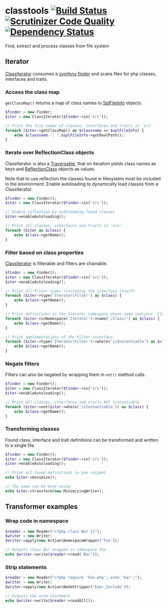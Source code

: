 # classtools [![Build Status](https://travis-ci.org/hanneskod/classtools.svg)](https://travis-ci.org/hanneskod/classtools) [![Scrutinizer Code Quality](https://scrutinizer-ci.com/g/hanneskod/classtools/badges/quality-score.png?s=d9484dda5b07eafdb183746efc126488583e0532)](https://scrutinizer-ci.com/g/hanneskod/classtools/) [![Dependency Status](https://gemnasium.com/hanneskod/classtools.svg)](https://gemnasium.com/hanneskod/classtools)

Find, extract and process classes from file system

## Iterator

[ClassIterator](src/Iterator/ClassIterator.php) consumes a [symfony
finder](http://symfony.com/doc/current/components/finder.html) and scans files
for php classes, interfaces and traits.

### Access the class map

`getClassMap()` returns a map of class names to
[SplFileInfo](http://api.symfony.com/2.5/Symfony/Component/Finder/SplFileInfo.html)
objects.

```php
$finder = new Finder;
$iter = new ClassIterator($finder->in('src'));

// Print the file names of classes, interfaces and traits in 'src'
foreach ($iter->getClassMap() as $classname => $splFileInfo) {
    echo $classname.': '.$splFileInfo->getRealPath();
}
```

### Iterate over ReflectionClass objects

ClassIterator is also a
[Traversable](http://php.net/manual/en/class.traversable.php), that on iteration
yields class names as keys and
[ReflectionClass](http://php.net/manual/en/class.reflectionclass.php) objects as
values.

Note that to use reflection the classes found in filesystem must be
included in the environment. Enable autoloading to dynamically load classes from
a ClassIterator.

```php
$finder = new Finder();
$iter = new ClassIterator($finder->in('src'));

// Enable reflection by autoloading found classes
$iter->enableAutoloading();

// Print all classes, interfaces and traits in 'src'
foreach ($iter as $class) {
    echo $class->getName();
}
```

### Filter based on class properties

[ClassIterator](src/Iterator/ClassIterator.php) is filterable and filters are
chainable.

```php
$finder = new Finder();
$iter = new ClassIterator($finder->in('src'));
$iter->enableAutoloading();

// Print all Filter types (including the interface itself)
foreach ($iter->type('Iterator\Filter') as $class) {
    echo $class->getName();
}

// Print definitions in the Iterator namespace whose name contains 'Class'
foreach ($iter->inNamespace('Iterator')->name('/Class/') as $class) {
    echo $class->getName();
}

// Print implementations of the Filter interface
foreach ($iter->type('Iterator\Filter')->where('isInstantiable') as $class) {
    echo $class->getName();
}
```

### Negate filters

Filters can also be negated by wrapping them in `not()` method calls.

```php
$finder = new Finder();
$iter = new ClassIterator($finder->in('src'));
$iter->enableAutoloading();

// Print all classes, interfaces and traits NOT instantiable
foreach ($iter->not($iter->where('isInstantiable')) as $class) {
    echo $class->getName();
}
```

### Transforming classes

Found class, interface and trait definitions can be transformed and written to a
single file.

```php
$finder = new Finder();
$iter = new ClassIterator($finder->in('src'));
$iter->enableAutoloading();

// Print all found definitions in one snippet
echo $iter->minimize();

// The same can be done using
echo $iter->transform(new MinimizingWriter);
```

## Transformer examples

### Wrap code in namespace

```php
$reader = new Reader("<?php class Bar {}");
$writer = new Writer;
$writer->apply(new Action\NamespaceWrapper('Foo'));

// Outputs class Bar wrapped in namespace Foo
echo $writer->write($reader->read('Bar'));
```

### Strip statements

```php
$reader = new Reader("<?php require 'Foo.php'; echo 'bar';");
$writer = new Writer;
$writer->apply(new Action\NodeStripper('Expr_Include'));

// Outputs the echo statement
echo $writer->write($reader->readAll());
```
